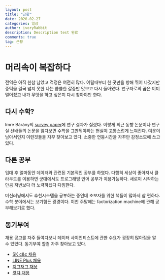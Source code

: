 ```yaml
---
layout: post
title: "근황"
date: 2020-02-27
categories: 일상
author: ivoryRabbit
description: Description test 완료
comments: true
tag: 근황
---
```


# 머리속이 복잡하다

전역은 아직 한참 남았고 걱정은 여전히 많다. 어릴때부터 한 곳만을 향해 뛰어 나갔지만 중턱을 결국 넘지 못한 나는 씁쓸한 갈증만 맛보고 다시 돌아왔다. 연구자로의 꿈은 이미 멀어졌고 내가 무엇을 하고 싶은지 다시 찾아야만 한다.

## 다시 수학?

Imre Bárány의 [survey paper](https://www.birs.ca/cmo-workshops/2019/19w5028/Report19w5028.pdf)에 연구 결과가 실렸다. 이렇게 최근 동향 논문이나 연구실 선배들의 논문을 읽다보면 수학을 그만둬야하는 현실이 고통스럽게 느껴진다. 여운이 남아서인지 이런것들을 자꾸 찾아보고 있다. 소중한 연등시간을 자꾸만 감정소모에 쓰고 있다.

## 다른 공부

입대 후 얼마동안 데이터와 관련된 기본적인 공부를 하였다. 다행히 세상이 좋아져서 클라우드를 이용하면 군대에서도 프로그래밍 언어 공부가 이용가능하다. 새로이 시작하는만큼 저번보다 더 노력하겠다 다짐한다.

머신러닝에서도 추천시스템을 공부하는 중인데 초보자를 위한 책들이 많아서 참 편하다. 수학 분야에서는 보기힘든 광경이다. 이번 주말에는 factorization machine에 관해 공부해보기로 했다.

## 동기부여

채용 공고를 자주 들여다보니 데이터 사이언티스트에 관한 수요가 굉장히 많아짐을 알 수 있었다. 동기부여 할겸 자주 찾아보고 있다.

- [SK c&c 채용](https://recruit.skcc.co.kr/ehr/servlet/com.skcc.ehr.empapp.servlet.EhrAgentServlet)
- [LINE Plus 채용](https://recruit.linepluscorp.com/lineplus/career/detail/20003806?classId=&entTypeCd=&tag=&page=)
- [지그재그 채용](https://www.notion.so/a561a88ad03e4022860924fd557a0da3)
- [왓챠 채용](https://team.watcha.com/joinus/)

